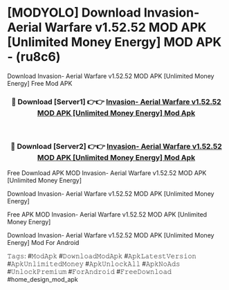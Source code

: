 # [MODYOLO] Download Invasion- Aerial Warfare v1.52.52 MOD APK [Unlimited Money Energy] MOD APK - (ru8c6)
Download Invasion- Aerial Warfare v1.52.52 MOD APK [Unlimited Money Energy] Free Mod APK

<div align="center">
<h3>🔴 Download [Server1] 👉👉 <a href="https://apk-comot.site?title=Invasion-_Aerial_Warfare_v1.52.52_MOD_APK_[Unlimited_Money_Energy]">Invasion- Aerial Warfare v1.52.52 MOD APK [Unlimited Money Energy] Mod Apk</a></h3><br>

<h3>🔴 Download [Server2] 👉👉 <a href="https://apk-comot.site?title=Invasion-_Aerial_Warfare_v1.52.52_MOD_APK_[Unlimited_Money_Energy]">Invasion- Aerial Warfare v1.52.52 MOD APK [Unlimited Money Energy] Mod Apk</a></h3>
</div>


Free Download APK MOD Invasion- Aerial Warfare v1.52.52 MOD APK [Unlimited Money Energy]

Download Invasion- Aerial Warfare v1.52.52 MOD APK [Unlimited Money Energy] 

Free APK MOD Invasion- Aerial Warfare v1.52.52 MOD APK [Unlimited Money Energy] 

Download Invasion- Aerial Warfare v1.52.52 MOD APK [Unlimited Money Energy] Mod For Android

𝚃𝚊𝚐𝚜: #𝙼𝚘𝚍𝙰𝚙𝚔 #𝙳𝚘𝚠𝚗𝚕𝚘𝚊𝚍𝙼𝚘𝚍𝙰𝚙𝚔 #𝙰𝚙𝚔𝙻𝚊𝚝𝚎𝚜𝚝𝚅𝚎𝚛𝚜𝚒𝚘𝚗 #𝙰𝚙𝚔𝚄𝚗𝚕𝚒𝚖𝚒𝚝𝚎𝚍𝙼𝚘𝚗𝚎𝚢 #𝙰𝚙𝚔𝚄𝚗𝚕𝚘𝚌𝚔𝙰𝚕𝚕 #𝙰𝚙𝚔𝙽𝚘𝙰𝚍𝚜 #𝚄𝚗𝚕𝚘𝚌𝚔𝙿𝚛𝚎𝚖𝚒𝚞𝚖 #𝙵𝚘𝚛𝙰𝚗𝚍𝚛𝚘𝚒𝚍 #𝙵𝚛𝚎𝚎𝙳𝚘𝚠𝚗𝚕𝚘𝚊𝚍 #home_design_mod_apk